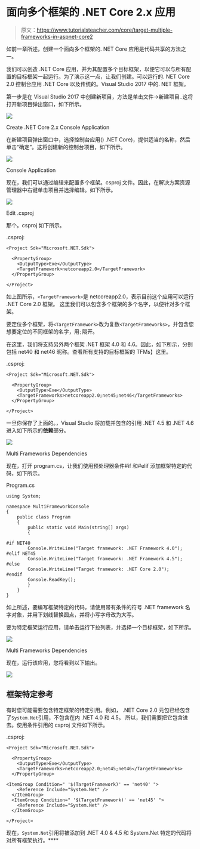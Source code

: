# 面向多个框架的 .NET Core 2.x 应用

> 原文：<https://www.tutorialsteacher.com/core/target-multiple-frameworks-in-aspnet-core2>

如前一章所述，创建一个面向多个框架的. NET Core 应用是代码共享的方法之一。

我们可以创造 .NET Core 应用，并为其配置多个目标框架，以便它可以与所有配置的目标框架一起运行。为了演示这一点，让我们创建。可以运行的. NET Core 2.0 控制台应用 .NET Core 以及传统的。Visual Studio 2017 中的. NET 框架。

第一步是在 Visual Studio 2017 中创建新项目，方法是单击文件->新建项目..这将打开新项目弹出窗口，如下所示。

[![](img/4af71569caec9675f624910848988a02.png)](../../Content/images/core/core2-console-project.png)

Create .NET Core 2.x Console Application



在新建项目弹出窗口中，选择控制台应用() .NET Core)，提供适当的名称，然后单击“确定”。这将创建新的控制台项目，如下所示。

[![](img/91a9fa70d9c1b06d0025e98462a424fd.png)](../../Content/images/core/console-app.png)

Console Application



现在，我们可以通过编辑来配置多个框架。csproj 文件。因此，在解决方案资源管理器中右键单击项目并选择编辑<project-name>。如下所示。</project-name>

[![](img/5bbf00276c2b973b30e624e0a3b5a547.png)](../../Content/images/core/edit-csproj2.png)

Edit .csproj



那个。csproj 如下所示。

.csproj: 

```
<Project Sdk="Microsoft.NET.Sdk">

  <PropertyGroup>
    <OutputType>Exe</OutputType>
    <TargetFramework>netcoreapp2.0</TargetFramework>
  </PropertyGroup>

</Project> 
```

如上图所示，`<TargetFramework>`是 netcoreapp2.0，表示目前这个应用可以运行 .NET Core 2.0 框架。 这里我们可以包含多个框架的多个名字，以便针对多个框架。

要定位多个框架，将`<TargetFramework>`改为复数`<TargetFrameworks>`，并包含您想要定位的不同框架的名字，用`;`隔开。

在这里，我们将支持另外两个框架 .NET 框架 4.0 和 4.6。因此，如下所示，分别包括 net40 和 net46 昵称。查看所有支持的目标框架的 TFMs】这里。

.csproj: 

```
<Project Sdk="Microsoft.NET.Sdk">

  <PropertyGroup>
    <OutputType>Exe</OutputType>
    <TargetFrameworks>netcoreapp2.0;net45;net46</TargetFrameworks>
  </PropertyGroup>

</Project> 
```

一旦你保存了上面的。，Visual Studio 将加载并包含的引用 .NET 4.5 和 .NET 4.6 进入如下所示的**依赖**部分。

[![](img/aa439038856a47e203acc2431461fa11.png)](../../Content/images/core/core2-multi-frameworks-ref.png)

Multi Frameworks Dependencies



现在，打开 program.cs，让我们使用预处理器条件#if 和#elif 添加框架特定的代码，如下所示。

Program.cs 

```
using System;

namespace MultiFrameworkConsole
{
    public class Program
    {
        public static void Main(string[] args)
        {

#if NET40
        Console.WriteLine("Target framework: .NET Framework 4.0");
#elif NET45
        Console.WriteLine("Target framework: .NET Framework 4.5");
#else
        Console.WriteLine("Target framework: .NET Core 2.0");
#endif
        Console.ReadKey();
        }
    }
} 
```

如上所述，要编写框架特定的代码，请使用带有条件的符号 .NET framework 名字对象，并用下划线替换圆点，并将小写字母改为大写。

要为特定框架运行应用，请单击运行下拉列表，并选择一个目标框架，如下所示。

[![](img/27b34d96b44eb1632e2b25714fb480c2.png)](../../Content/images/core/run-multi-framework-app.png)

Multi Frameworks Dependencies



现在，运行该应用，您将看到以下输出。

[![](img/38b0670d3c42b98a2b53b02899bf0f5c.png)](../../Content/images/core/core2-multi-frameworks-app.png)

## 框架特定参考

有时您可能需要包含特定框架的特定引用。例如， .NET Core 2.0 元包已经包含了`System.Net`引用，不包含在内 .NET 4.0 和 4.5。 所以，我们需要把它包含进去。使用条件引用的 csproj 文件如下所示。

.csproj: 

```
<Project Sdk="Microsoft.NET.Sdk">

  <PropertyGroup>
    <OutputType>Exe</OutputType>
    <TargetFrameworks>netcoreapp2.0;net45;net46</TargetFrameworks>
  </PropertyGroup>

<ItemGroup Condition=" '$(TargetFramework)' == 'net40' ">
    <Reference Include="System.Net" />
  </ItemGroup>
  <ItemGroup Condition=" '$(TargetFramework)' == 'net45' ">
    <Reference Include="System.Net" />
  </ItemGroup>

</Project> 
```

现在，`System.Net`引用将被添加到 .NET 4.0 & 4.5 和 System.Net 特定的代码将对所有框架执行。****